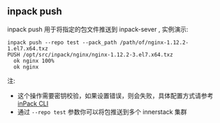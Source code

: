 ## inpack push

inpack push 用于将指定的包文件推送到 inpack-sever , 实例演示:

``` shell
inpack push --repo test --pack_path /path/of/nginx-1.12.2-1.el7.x64.txz
PUSH /opt/src/inpack/nginx/nginx-1.12.2-3.el7.x64.txz
  ok nginx 100%
  ok nginx
```

注: 

* 这个操作需要密钥校验，如果设置错误，则会失败，具体配置方式请参考 [inPack CLI](cli/index.md)
* 通过 ```--repo test``` 参数你可以将包推送到多个 innerstack 集群


